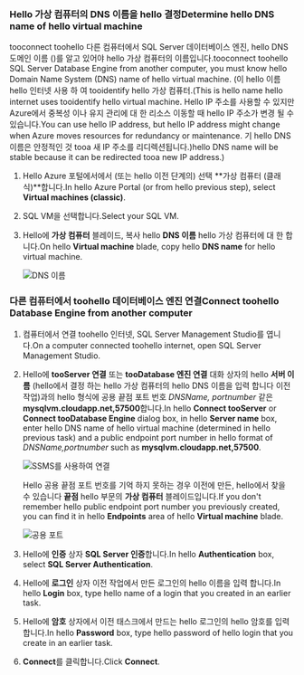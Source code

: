 ### <a name="determine-hello-dns-name-of-hello-virtual-machine"></a><span data-ttu-id="a429b-101">Hello 가상 컴퓨터의 DNS 이름을 hello 결정</span><span class="sxs-lookup"><span data-stu-id="a429b-101">Determine hello DNS name of hello virtual machine</span></span>
<span data-ttu-id="a429b-102">tooconnect toohello 다른 컴퓨터에서 SQL Server 데이터베이스 엔진, hello DNS 도메인 이름 ()를 알고 있어야 hello 가상 컴퓨터의 이름입니다.</span><span class="sxs-lookup"><span data-stu-id="a429b-102">tooconnect toohello SQL Server Database Engine from another computer, you must know hello Domain Name System (DNS) name of hello virtual machine.</span></span> <span data-ttu-id="a429b-103">(이 hello 이름 hello 인터넷 사용 하 여 tooidentify hello 가상 컴퓨터.</span><span class="sxs-lookup"><span data-stu-id="a429b-103">(This is hello name hello internet uses tooidentify hello virtual machine.</span></span> <span data-ttu-id="a429b-104">Hello IP 주소를 사용할 수 있지만 Azure에서 중복성 이나 유지 관리에 대 한 리소스 이동할 때 hello IP 주소가 변경 될 수 있습니다.</span><span class="sxs-lookup"><span data-stu-id="a429b-104">You can use hello IP address, but hello IP address might change when Azure moves resources for redundancy or maintenance.</span></span> <span data-ttu-id="a429b-105">기 hello DNS 이름은 안정적인 것 tooa 새 IP 주소를 리디렉션됩니다.)</span><span class="sxs-lookup"><span data-stu-id="a429b-105">hello DNS name will be stable because it can be redirected tooa new IP address.)</span></span>  

1. <span data-ttu-id="a429b-106">Hello Azure 포털에서에서 (또는 hello 이전 단계의) 선택 **가상 컴퓨터 (클래식)**합니다.</span><span class="sxs-lookup"><span data-stu-id="a429b-106">In hello Azure Portal (or from hello previous step), select **Virtual machines (classic)**.</span></span>
2. <span data-ttu-id="a429b-107">SQL VM을 선택합니다.</span><span class="sxs-lookup"><span data-stu-id="a429b-107">Select your SQL VM.</span></span>
3. <span data-ttu-id="a429b-108">Hello에 **가상 컴퓨터** 블레이드, 복사 hello **DNS 이름** hello 가상 컴퓨터에 대 한 합니다.</span><span class="sxs-lookup"><span data-stu-id="a429b-108">On hello **Virtual machine** blade, copy hello **DNS name** for hello virtual machine.</span></span>
   
    ![DNS 이름](./media/virtual-machines-sql-server-connection-steps/sql-vm-dns-name.png)

### <a name="connect-toohello-database-engine-from-another-computer"></a><span data-ttu-id="a429b-110">다른 컴퓨터에서 toohello 데이터베이스 엔진 연결</span><span class="sxs-lookup"><span data-stu-id="a429b-110">Connect toohello Database Engine from another computer</span></span>
1. <span data-ttu-id="a429b-111">컴퓨터에서 연결 toohello 인터넷, SQL Server Management Studio를 엽니다.</span><span class="sxs-lookup"><span data-stu-id="a429b-111">On a computer connected toohello internet, open SQL Server Management Studio.</span></span>
2. <span data-ttu-id="a429b-112">Hello에 **tooServer 연결** 또는 **tooDatabase 엔진 연결** 대화 상자의 hello **서버 이름** (hello에서 결정 하는 hello 가상 컴퓨터의 hello DNS 이름을 입력 합니다 이전 작업)과의 hello 형식에 공용 끝점 포트 번호 *DNSName, portnumber* 같은 **mysqlvm.cloudapp.net,57500**합니다.</span><span class="sxs-lookup"><span data-stu-id="a429b-112">In hello **Connect tooServer** or **Connect tooDatabase Engine** dialog box, in hello **Server name** box, enter hello DNS name of hello virtual machine (determined in hello previous task) and a public endpoint port number in hello format of *DNSName,portnumber* such as **mysqlvm.cloudapp.net,57500**.</span></span>
   
    ![SSMS를 사용하여 연결](./media/virtual-machines-sql-server-connection-steps/33Connect-SSMS.png)
   
    <span data-ttu-id="a429b-114">Hello 공용 끝점 포트 번호를 기억 하지 못하는 경우 이전에 만든, hello에서 찾을 수 있습니다 **끝점** hello 부문의 **가상 컴퓨터** 블레이드입니다.</span><span class="sxs-lookup"><span data-stu-id="a429b-114">If you don't remember hello public endpoint port number you previously created, you can find it in hello **Endpoints** area of hello **Virtual machine** blade.</span></span>
   
    ![공용 포트](./media/virtual-machines-sql-server-connection-steps/sql-vm-port-number.png)
3. <span data-ttu-id="a429b-116">Hello에 **인증** 상자 **SQL Server 인증**합니다.</span><span class="sxs-lookup"><span data-stu-id="a429b-116">In hello **Authentication** box, select **SQL Server Authentication**.</span></span>
4. <span data-ttu-id="a429b-117">Hello에 **로그인** 상자 이전 작업에서 만든 로그인의 hello 이름을 입력 합니다.</span><span class="sxs-lookup"><span data-stu-id="a429b-117">In hello **Login** box, type hello name of a login that you created in an earlier task.</span></span>
5. <span data-ttu-id="a429b-118">Hello에 **암호** 상자에서 이전 태스크에서 만드는 hello 로그인의 hello 암호를 입력 합니다.</span><span class="sxs-lookup"><span data-stu-id="a429b-118">In hello **Password** box, type hello password of hello login that you create in an earlier task.</span></span>
6. <span data-ttu-id="a429b-119">**Connect**를 클릭합니다.</span><span class="sxs-lookup"><span data-stu-id="a429b-119">Click **Connect**.</span></span>

